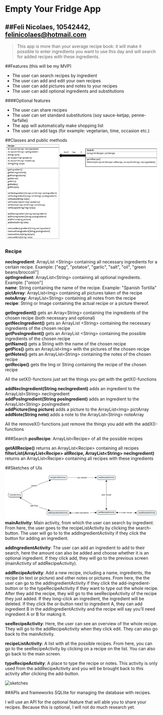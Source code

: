 # Empty Your Fridge App
##Feli Nicolaes, 10542442, felinicolaes@hotmail.com
---------------------

> This app is more than your average recipe book: it will make it possible to enter ingredients you want to use this day and will search for added recipes with these ingredients.

##Features (this will be my MVP)
- The user can search recipes by ingredient
- The user can add and edit your own recipes
- The user can add pictures and notes to your recipes
- The user can add optional ingredients and substitutions

####Optional features

- The user can share recipes
- The user can set standard substitutions (soy sauce-ketjap, penne-farfalle)
- The app will automatically make shopping list
- The user can add tags (for example: vegetarian, time, occasion etc.)


##Classes and public methods
![classes](/doc/classes.png)
### Recipe
**necIngredient**: ArrayList &lt;String> containing all necessary ingredients for a certain recipe. Example: ["egg", "potatoe", "garlic", "salt", "oil", "green beans/broccoli"]<br/>
**optIngredient**: ArrayList&lt;String> containing all optional ingredients. Example: ["onion"]<br/>
**name**: String containing the name of the recipe. Example: "Spanish Tortilla"<br/>
**pictArray**: ArrayList&lt;Img> containing all pictures taken of the recipe<br/>
**noteArray**: ArrayList&lt;String> containing all notes from the recipe<br/>
**recipe**: String or Image containing the actual recipe or a picture thereof.

**getIngredient()** gets an Array&lt;String> containing the ingredients of the chosen recipe (both necessary and optional)<br/>
**getNecIngredient()** gets an ArrayList &lt;String> containing the necessary ingredients of the chosen recipe<br/>
**getPosIngredient()** gets an ArrayList &lt;String> containing the possible ingredients of the chosen recipe <br/>
**getName()** gets a String with the name of the chosen recipe <br/>
**getPics()** gets an ArrayList&lt;Img> with the pictures of the chosen recipe <br/>
**getNotes()** gets an ArrayList&lt;String> containing the notes of the chosen recipe <br/>
**getRecipe()** gets the Img or String containing the recipe of the chosen recipe <br/>

All the setX()-functions just set the things you get with the getX()-functions

**addNecIngredient(String necIngredient)** adds an ingredient to the ArrayList&lt;String> necIngredient <br/>
**addPosIngredient(String posIngredient)** adds an ingredient to the ArrayList&lt;String> posIngredient <br/>
**addPicture(Img picture)** adds a picture to the ArrayList&lt;Img> pictArray <br/>
**addNote(String note)** adds a note to the ArrayList&lt;String> noteArray <br/>

All the removeX()-functions just remove the things you add with the addX()-functions


###Search
**posRecipe**: ArrayList&lt;Recipe> of all the possible recipes

**getAllRecipe()** returns an ArrayList&lt;Recipe> containing all recipes<br/>
**filterList(ArrayList&lt;Recipe> allRecipe, ArrayList&lt;String> necIngredient)** returns an ArrayList&lt;Recipe> containing all recipes with these ingredients

##Sketches of UIs
![activities](/doc/activities.PNG)
**mainActivity**: Main activity, from which the user can search by ingredient. From here, the user goes to the recipeListActivity by clicking the search-button. The user will go to to the addIngredientActivity if they click the button for adding an ingredient.

**addIngredientActivity**: The user can add an ingredient to add to their search, here the amount can also be added and choose whether it is an optional ingredient. If they click add, they will go to the previous screen (mainActivity of addRecipeActivity).

**addRecipeActivity**: Add a new recipe, including a name, ingredients, the recipe (in text or picture) and other notes or pictures. From here, the the user can go to the addIngredientActivity if they click the add-ingredient-button or to the typeRecipeActivity if they want to type out the whole recipe. After they add the recipe, they will go to the seeRecipeActivity of the recipe they just added. If they long-click an ingredient, the ingredient will be deleted. If they click the or-button next to ingredient A, they can add ingredient B in the addIngredientActivity and the recipe will say you'll need ingredient A or B for making it.

**seeRecipeActivity**: Here, the user can see an overview of the whole recipe. They will go to the addRecipeActivity when they click edit. They can also go back to the mainActivity.

**recipeListActivity**: A list with all the possible recipes. From here, you can go to the seeRecipeActivity by clicking on a recipe on the list. You can also go back to the main screen.

**typeRecipeActivity**: A place to type the recipe or notes. This activity is only used from the addRecipeActivity and you will be brought back to this activity after clicking the add-button.

![sketches](/doc/sketches.png)

##APIs and frameworks
SQLlite for managing the database with recipes.

I will use an API for the optional feature that will able you to share your recipes. Because this is optional, I will not do much research yet.
